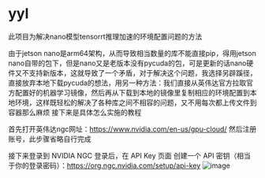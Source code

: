 # yyl
此项目为解决nano模型tensorrt推理加速的环境配置问题的方法



由于jetson nano是arm64架构，从而导致相当数量的库不能直接pip，得用jetson nano自带的包下，但是nano又是老版本没有pycuda的包，可是更新的话nano硬件又不支持新版本，这就导致了一个矛盾，对于解决这个问题，我选择另辟蹊径，直接放弃本地下载pycuda的想法，用另一种方法：我们直接从英伟达官方拉取官方配置好的机器学习镜像，然后再从下载到本地的镜像里复制相应的环境配置到本地环境，这样既轻松的解决了各种库之间不相容的问题，又不用每次都上传文件到容器那么麻烦
接下来是具体怎么实施的教程

首先打开英伟达ngc网址：https://www.nvidia.com/en-us/gpu-cloud/
然后注册账号，此步骤省略自行完成

接下来登录到 NVIDIA NGC
登录后，在 API Key 页面 创建一个 API 密钥（相当于你的登录密码）：https://org.ngc.nvidia.com/setup/api-key
![image](https://github.com/user-attachments/assets/ca6f8447-49d1-4ad8-a7af-becf3776bd07)
